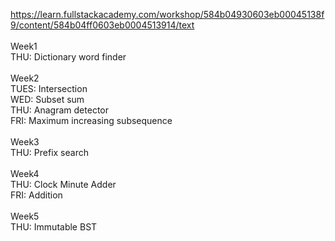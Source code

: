 https://learn.fullstackacademy.com/workshop/584b04930603eb00045138f9/content/584b04ff0603eb0004513914/text
<br /> 
<br /> 
Week1
<br /> THU: Dictionary word finder
<br /> 
<br /> Week2
<br /> TUES: Intersection
<br /> WED: Subset sum
<br /> THU: Anagram detector
<br /> FRI: Maximum increasing subsequence
<br /> 
<br /> Week3
<br /> THU: Prefix search
<br /> 
<br /> Week4
<br /> THU: Clock Minute Adder
<br /> FRI: Addition
<br /> 
<br /> Week5
<br /> THU: Immutable BST


